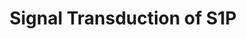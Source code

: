 ---
annotations:
- id: PW:0000960
  parent: signaling pathway
  type: Pathway Ontology
  value: sphingosine 1-phosphate signaling pathway
authors:
- MaintBot
- Lindarieswijk
description: ''
last-edited: 2016-07-25
organisms:
- Gallus gallus
redirect_from:
- /index.php/Pathway:WP842
- /instance/WP842
revision: null
schema-jsonld:
- '@context': https://schema.org/
  '@id': https://wikipathways.github.io/pathways/WP842.html
  '@type': Dataset
  creator:
    '@type': Organization
    name: WikiPathways
  description: ''
  keywords:
  - AKT1
  - AKT2
  - AKT3
  - ASAH1
  - EDG3
  - EDG5
  - EDG8
  - GNAI1
  - GNAI2
  - GNAI3
  - LOC51190
  - MAPK1
  - MAPK12
  - MAPK3
  - MAPK4
  - MAPK7
  - PIK3C2B
  - PLCB1
  - PLCB2
  - PLCB3
  - RACGAP1
  - RCJMB04_5i17
  - S1PR1
  - SPHK1
  - SPHK2
  license: CC0
  name: Signal Transduction of S1P
seo: CreativeWork
title: Signal Transduction of S1P
wpid: WP842
---